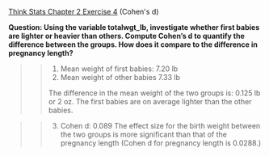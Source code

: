 [Think Stats Chapter 2 Exercise 4](http://greenteapress.com/thinkstats2/html/thinkstats2003.html#toc24) (Cohen's d)

**Question:  Using the variable totalwgt_lb, investigate whether first babies are lighter or heavier than others. Compute Cohen’s d to quantify the difference between the groups. How does it compare to the difference in pregnancy length?**

>> 1. Mean weight of first babies: 7.20 lb
>> 2. Mean weight of other babies 7.33 lb
>>
>> The difference in the mean weight of the two groups is: 0.125 lb or 2 oz. 
>> The first babies are on average lighter than the other babies. 

>> 3. Cohen d: 0.089
>> The effect size for the birth weight between the two groups is more significant than that of the pregnancy length (Cohen d for pregnancy length is 0.0288.)

